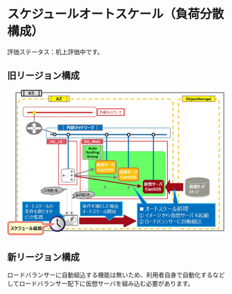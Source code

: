 # スケジュールオートスケール（負荷分散構成）

評価ステータス：机上評価中です。



## 旧リージョン構成

![19](images/19.jpg)



## 新リージョン構成

ロードバランサーに自動組込する機能は無いため、利用者自身で自動化するなどしてロードバランサー配下に仮想サーバを組み込む必要があります。